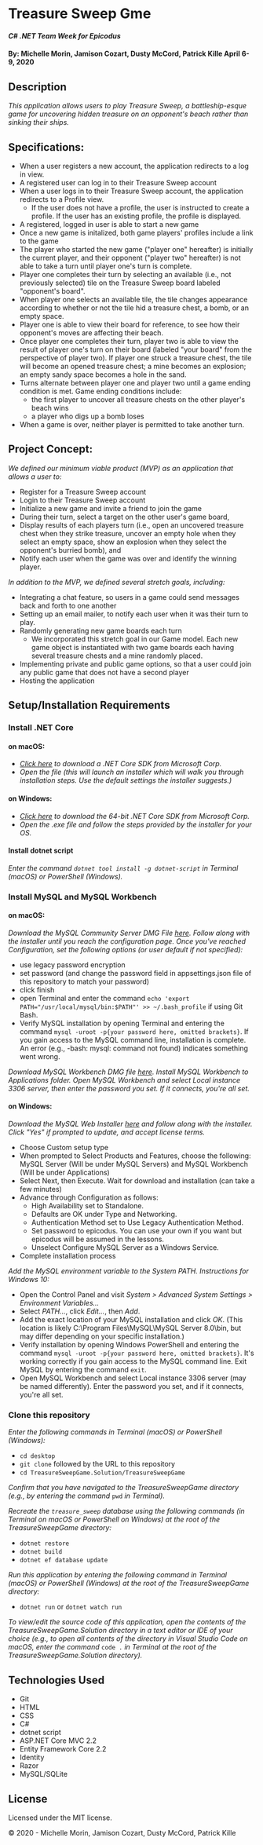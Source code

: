 # Treasure Sweep Gme

#### _C# .NET Team Week for Epicodus_

#### By: **Michelle Morin**, **Jamison Cozart**, **Dusty McCord**, **Patrick Kille** April 6-9, 2020

## Description
_This application allows users to play Treasure Sweep, a battleship-esque game for uncovering hidden treasure on an opponent's beach rather than sinking their ships._

## Specifications:
* When a user registers a new account, the application redirects to a log in view.
* A registered user can log in to their Treasure Sweep account
* When a user logs in to their Treasure Sweep account, the application redirects to a Profile view.
  - If the user does not have a profile, the user is instructed to create a profile. If the user has an existing profile, the profile is displayed.
* A registered, logged in user is able to start a new game
* Once a new game is initalized, both game players' profiles include a link to the game
* The player who started the new game ("player one" hereafter) is initially the current player, and their opponent ("player two" hereafter) is not able to take a turn until player one's turn is complete.
* Player one completes their turn by selecting an available (i.e., not previously selected) tile on the Treasure Sweep board labeled "opponent's board".
* When player one selects an available tile, the tile changes appearance according to whether or not the tile hid a treasure chest, a bomb, or an empty space.
* Player one is able to view their board for reference, to see how their opponent's moves are affecting their beach.
* Once player one completes their turn, player two is able to view the result of player one's turn on their board (labeled "your board" from the perspective of player two). If player one struck a treasure chest, the tile will become an opened treasure chest; a mine becomes an explosion; an empty sandy space becomes a hole in the sand.
* Turns alternate between player one and player two until a game ending condition is met. Game ending conditions include:
  - the first player to uncover all treasure chests on the other player's beach wins
  - a player who digs up a bomb loses
* When a game is over, neither player is permitted to take another turn.

## Project Concept:
_We defined our minimum viable product (MVP) as an application that allows a user to:_
* Register for a Treasure Sweep account
* Login to their Treasure Sweep account
* Initialize a new game and invite a friend to join the game
* During their turn, select a target on the other user's game board,  
* Display results of each players turn (i.e., open an uncovered treasure chest when they strike treasure, uncover an empty hole when they select an empty space, show an explosion when they select the opponent's burried bomb), and
* Notify each user when the game was over and identify the winning player.

_In addition to the MVP, we defined several stretch goals, including:_
* Integrating a chat feature, so users in a game could send messages back and forth to one another
* Setting up an email mailer, to notify each user when it was their turn to play.
* Randomly generating new game boards each turn
  - We incorporated this stretch goal in our Game model. Each new game object is instantiated with two game boards each having several treasure chests and a mine randomly placed.
* Implementing private and public game options, so that a user could join any public game that does not have a second player
* Hosting the application

## Setup/Installation Requirements

### Install .NET Core

#### on macOS:
* _[Click here](https://dotnet.microsoft.com/download/thank-you/dotnet-sdk-2.2.106-macos-x64-installer) to download a .NET Core SDK from Microsoft Corp._
* _Open the file (this will launch an installer which will walk you through installation steps. Use the default settings the installer suggests.)_

#### on Windows:
* _[Click here](https://dotnet.microsoft.com/download/thank-you/dotnet-sdk-2.2.203-windows-x64-installer) to download the 64-bit .NET Core SDK from Microsoft Corp._
* _Open the .exe file and follow the steps provided by the installer for your OS._

#### Install dotnet script
_Enter the command ``dotnet tool install -g dotnet-script`` in Terminal (macOS) or PowerShell (Windows)._

### Install MySQL and MySQL Workbench

#### on macOS:
_Download the MySQL Community Server DMG File [here](https://dev.mysql.com/downloads/file/?id=484914). Follow along with the installer until you reach the configuration page. Once you've reached Configuration, set the following options (or user default if not specified):_
* use legacy password encryption
* set password (and change the password field in appsettings.json file of this repository to match your password)
* click finish
* open Terminal and enter the command ``echo 'export PATH="/usr/local/mysql/bin:$PATH"' >> ~/.bash_profile`` if using Git Bash.
* Verify MySQL installation by opening Terminal and entering the command ``mysql -uroot -p{your password here, omitted brackets}``. If you gain access to the MySQL command line, installation is complete. An error (e.g., -bash: mysql: command not found) indicates something went wrong.

_Download MySQL Workbench DMG file [here](https://dev.mysql.com/downloads/file/?id=484391). Install MySQL Workbench to Applications folder. Open MySQL Workbench and select Local instance 3306 server, then enter the password you set. If it connects, you're all set._

#### on Windows:
_Download the MySQL Web Installer [here](https://dev.mysql.com/downloads/file/?id=484919) and follow along with the installer. Click "Yes" if prompted to update, and accept license terms._
* Choose Custom setup type
* When prompted to Select Products and Features, choose the following: MySQL Server (Will be under MySQL Servers) and MySQL Workbench (Will be under Applications)
* Select Next, then Execute. Wait for download and installation (can take a few minutes)
* Advance through Configuration as follows:
  - High Availability set to Standalone.
  - Defaults are OK under Type and Networking.
  - Authentication Method set to Use Legacy Authentication Method.
  - Set password to epicodus. You can use your own if you want but epicodus will be assumed in the lessons.
  - Unselect Configure MySQL Server as a Windows Service.
* Complete installation process

_Add the MySQL environment variable to the System PATH. Instructions for Windows 10:_
* Open the Control Panel and visit _System > Advanced System Settings > Environment Variables..._
* Select _PATH..._, click _Edit..._, then _Add_.
* Add the exact location of your MySQL installation and click _OK_. (This location is likely C:\Program Files\MySQL\MySQL Server 8.0\bin, but may differ depending on your specific installation.)
* Verify installation by opening Windows PowerShell and entering the command ``mysql -uroot -p{your password here, omitted brackets}``. It's working correctly if you gain access to the MySQL command line. Exit MySQL by entering the command ``exit``.
* Open MySQL Workbench and select Local instance 3306 server (may be named differently). Enter the password you set, and if it connects, you're all set.

### Clone this repository

_Enter the following commands in Terminal (macOS) or PowerShell (Windows):_
* ``cd desktop``
* ``git clone`` followed by the URL to this repository
* ``cd TreasureSweepGame.Solution/TreasureSweepGame``

_Confirm that you have navigated to the TreasureSweepGame directory (e.g., by entering the command_ ``pwd`` _in Terminal)._

_Recreate the ``treasure_sweep`` database using the following commands (in Terminal on macOS or PowerShell on Windows) at the root of the TreasureSweepGame directory:_
* ``dotnet restore``
* ``dotnet build``
* ``dotnet ef database update``

_Run this application by entering the following command in Terminal (macOS) or PowerShell (Windows) at the root of the TreasureSweepGame directory:_
* ``dotnet run`` or ``dotnet watch run``

_To view/edit the source code of this application, open the contents of the TreasureSweepGame.Solution directory in a text editor or IDE of your choice (e.g., to open all contents of the directory in Visual Studio Code on macOS, enter the command_ ``code .`` _in Terminal at the root of the TreasureSweepGame.Solution directory)._

## Technologies Used

* Git
* HTML
* CSS
* C#
* dotnet script
* ASP.NET Core MVC 2.2
* Entity Framework Core 2.2
* Identity
* Razor
* MySQL/SQLite

## License

Licensed under the MIT license.

&copy; 2020 - Michelle Morin, Jamison Cozart, Dusty McCord, Patrick Kille